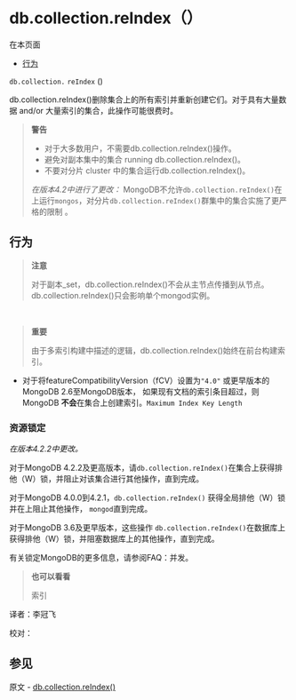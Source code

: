 # [ ](#)db.collection.reIndex（）

[]()

在本页面

*   [行为](#behaviors)


`db.collection.`  `reIndex` ()

db.collection.reIndex()删除集合上的所有索引并重新创建它们。对于具有大量数据 and/or 大量索引的集合，此操作可能很费时。

> **警告**
> 
>*   对于大多数用户，不需要db.collection.reIndex()操作。
>*   避免对副本集中的集合 running db.collection.reIndex()。
>*   不要对分片 cluster 中的集合运行db.collection.reIndex()。
>
>*在版本4.2中进行了更改：* MongoDB不允许`db.collection.reIndex()`在上运行`mongos`，对分片`db.collection.reIndex()`群集中的集合实施了更严格的限制 。

## <span id="behaviors">行为</span>

> **注意**
>
> 对于副本_set，db.collection.reIndex()不会从主节点传播到从节点。 db.collection.reIndex()只会影响单个mongod实例。

<br />

> **重要**
>
> 由于多索引构建中描述的逻辑，db.collection.reIndex()始终在前台构建索引。

* 对于将featureCompatibilityVersion（fCV）设置为`"4.0"` 或更早版本的MongoDB 2.6至MongoDB版本， 如果现有文档的索引条目超过，则MongoDB **不会**在集合上创建索引。`Maximum Index Key Length`

### 资源锁定

*在版本4.2.2中更改。*

对于MongoDB 4.2.2及更高版本，请`db.collection.reIndex()`在集合上获得排他（W）锁，并阻止对该集合进行其他操作，直到完成。

对于MongoDB 4.0.0到4.2.1，`db.collection.reIndex()` 获得全局排他（W）锁并在上阻止其他操作， `mongod`直到完成。

对于MongoDB 3.6及更早版本，这些操作 `db.collection.reIndex()`在数据库上获得排他（W）锁，并阻塞数据库上的其他操作，直到完成。

有关锁定MongoDB的更多信息，请参阅FAQ：并发。

> **也可以看看**
>
> 索引



译者：李冠飞

校对：

## 参见

原文 - [db.collection.reIndex()]( https://docs.mongodb.com/manual/reference/method/db.collection.reIndex/ )

